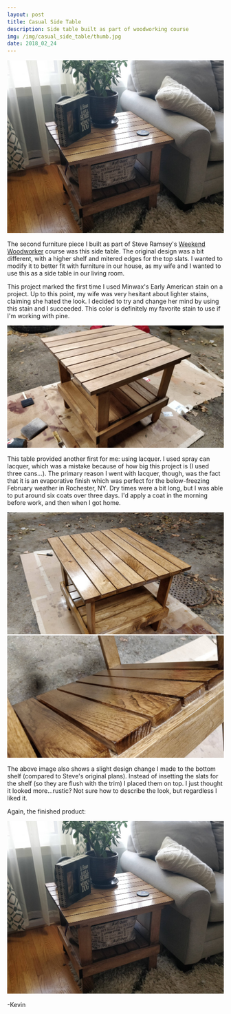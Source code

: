 ```yaml
---
layout: post
title: Casual Side Table
description: Side table built as part of woodworking course
img: /img/casual_side_table/thumb.jpg
date: 2018_02_24
---
```


<div class="img_row">
    <img class="col three" src="/img/casual_side_table/side_table_staging.jpg"/>
</div>

The second furniture piece I built as part of Steve Ramsey's [Weekend Woodworker](http://theweekendwoodworker.com) course was this side table.  The original design was a bit different, with a higher shelf and mitered edges for the top slats.  I wanted to modify it to better fit with furniture in our house, as my wife and I wanted to use this as a side table in our living room.

This project marked the first time I used Minwax's Early American stain on a project.  Up to this point, my wife was very hesitant about lighter stains, claiming she hated the look.  I decided to try and change her mind by using this stain and I succeeded.  This color is definitely my favorite stain to use if I'm working with pine.

<div class="img_row">
    <img class="col three" src="/img/casual_side_table/side_table_stain.jpg"/>
</div>

This table provided another first for me: using lacquer.  I used spray can lacquer, which was a mistake because of how big this project is (I used three cans...).  The primary reason I went with lacquer, though, was the fact that it is an evaporative finish which was perfect for the below-freezing February weather in Rochester, NY.  Dry times were a bit long, but I was able to put around six coats over three days.  I'd apply a coat in the morning before work, and then when I got home.

<div class="img_row">
    <img class="col three" src="/img/casual_side_table/side_table_finish1.jpg"/>
</div>
<div class="img_row">
    <img class="col three" src="/img/casual_side_table/side_table_finish2.jpg"/>
</div>

The above image also shows a slight design change I made to the bottom shelf (compared to Steve's original plans).  Instead of insetting the slats for the shelf (so they are flush with the trim) I placed them on top.  I just thought it looked more...rustic?  Not sure how to describe the look, but regardless I liked it.

Again, the finished product:
<div class="img_row_tall">
    <img class="col three" src="/img/casual_side_table/side_table_staging.jpg"/>
</div>

-Kevin
